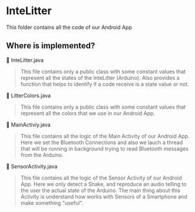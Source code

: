 # InteLitter

This folder contains all the code of our Android App

## Where is implemented?
📄 InteLitter.java
> This file contains only a public class with some constant values that represent all the states of the InteLitter (Arduino). Also provides a function that helps to identify if a code receive is a state value or not.

📄 LitterColors.java
> This file contains only a public class with some constant values that represent all the colors that we use in our Android App.

📄 MainActiviy.java
> This file contains all the logic of the Main Activity of our Android App. Here we set the Bluetooth Connections and also we lauch a thread that will be running in background trying to read Bluetooth messages from the Arduino.

📄 SensorActivity.java
> This file contains all the logic of the Sensor Activity of our Android App. Here we only detect a Shake, and reproduce an audio telling to the user the actual state of the Arduino. The main thing about this Activity is understand how works with Sensors of a Smartphone and make something "useful".
